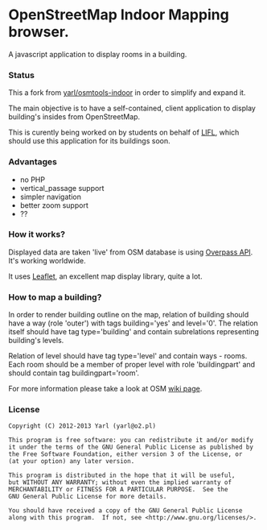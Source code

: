 # OpenStreetMap Indoor Mapping browser.

A javascript application to display rooms in a building.

### Status

This a fork from [yarl/osmtools-indoor](https://github.com/yarl/osmtools-indoor) in order to simplify and expand it.

The main objective is to have a self-contained, client application to display building's insides from OpenStreetMap.

This is curently being worked on by students on behalf of [LIFL](http://www.lifl.fr), which should use this application for its buildings soon.

### Advantages

- no PHP
- vertical_passage support
- simpler navigation
- better zoom support
- ??

### How it works?

Displayed data are taken 'live' from OSM database is using [Overpass API](http://wiki.openstreetmap.org/wiki/Overpass_API). It's working worldwide.

It uses [Leaflet](http://leafletjs.com/), an excellent map display library, quite a lot.
 
### How to map a building?

In order to render building outline on the map, relation of building should have a way (role 'outer') with tags building='yes' and level='0'. The relation itself should have tag type='building' and contain subrelations representing building's levels.

Relation of level should have tag type='level' and contain ways - rooms. Each room should be a member of proper level with role 'buildingpart' and should contain tag buildingpart='room'.

For more information please take a look at OSM [wiki page](http://wiki.openstreetmap.org/wiki/IndoorOSM#The_Model_.2F_Tagging_Schema).

### License

    Copyright (C) 2012-2013 Yarl (yarl@o2.pl)

    This program is free software: you can redistribute it and/or modify
    it under the terms of the GNU General Public License as published by
    the Free Software Foundation, either version 3 of the License, or
    (at your option) any later version.

    This program is distributed in the hope that it will be useful,
    but WITHOUT ANY WARRANTY; without even the implied warranty of
    MERCHANTABILITY or FITNESS FOR A PARTICULAR PURPOSE.  See the
    GNU General Public License for more details.

    You should have received a copy of the GNU General Public License
    along with this program.  If not, see <http://www.gnu.org/licenses/>.
